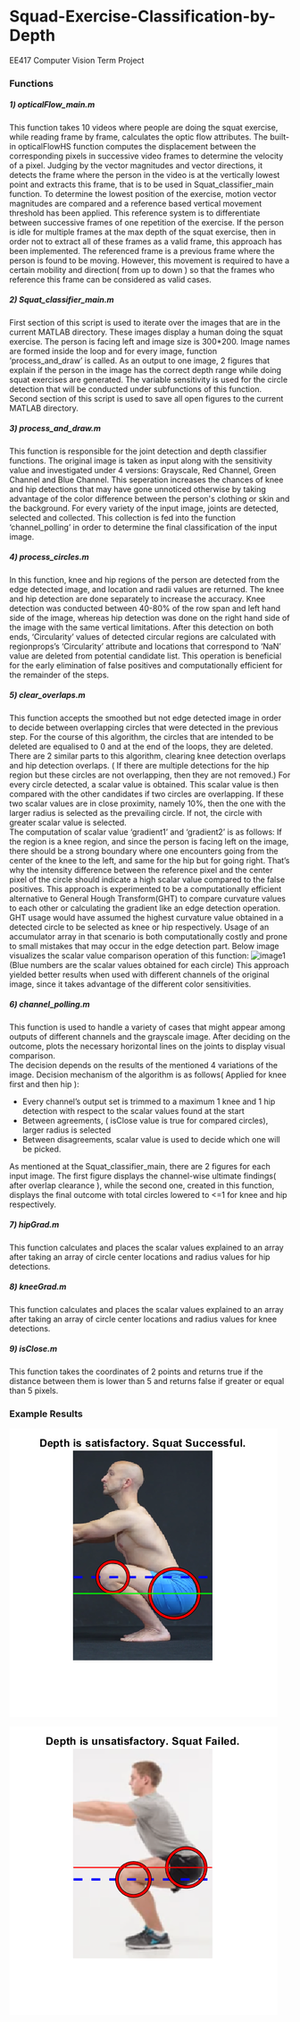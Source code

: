 # Squad-Exercise-Classification-by-Depth
EE417 Computer Vision Term Project 
### Functions
##### 1) opticalFlow_main.m
This function takes 10 videos where people are doing the squat exercise,
while reading frame by frame, calculates the optic flow attributes. The built-in
opticalFlowHS function computes the displacement between the
corresponding pixels in successive video frames to determine the velocity of a
pixel. Judging by the vector magnitudes and vector directions, it detects the
frame where the person in the video is at the vertically lowest point and
extracts this frame, that is to be used in Squat_classifier_main function.
To determine the lowest position of the exercise, motion vector magnitudes
are compared and a reference based vertical movement threshold has been
applied. This reference system is to differentiate between successive frames
of one repetition of the exercise. If the person is idle for multiple frames at the
max depth of the squat exercise, then in order not to extract all of these
frames as a valid frame, this approach has been implemented. The
referenced frame is a previous frame where the person is found to be moving.
However, this movement is required to have a certain mobility and direction(
from up to down ) so that the frames who reference this frame can be
considered as valid cases.
##### 2) Squat_classifier_main.m
First section of this script is used to iterate over the images that are in the
current MATLAB directory. These images display a human doing the squat
exercise. The person is facing left and image size is 300*200. Image names
are formed inside the loop and for every image, function ‘process_and_draw’
is called. As an output to one image, 2 figures that explain if the person in
the image has the correct depth range while doing squat exercises are generated. The
variable sensitivity is used for the circle detection that will be conducted under
subfunctions of this function.  
Second section of this script is used to save all open figures to the current
MATLAB directory.
##### 3) process_and_draw.m
This function is responsible for the joint detection and depth
classifier functions. The original image is taken as input along with the
sensitivity value and investigated under 4 versions: Grayscale, Red Channel, Green
Channel and Blue Channel. This seperation increases the chances of knee and hip detections that may have gone unnoticed otherwise by taking advantage of the color difference between the person's clothing or skin and the background. For every variety of the input image, joints are
detected, selected and collected. This collection is fed into the function
‘channel_polling’ in order to determine the final classification of the input
image.
##### 4) process_circles.m
In this function, knee and hip regions of the person are detected from the
edge detected image, and location and radii values are returned. The knee
and hip detection are done separately to increase the accuracy. Knee
detection was conducted between 40-80% of the row span and left hand side
of the image, whereas hip detection was done on the right hand side of the
image with the same vertical limitations. After this detection on both ends,
‘Circularity’ values of detected circular regions are calculated with
regionprops’s ‘Circularity’ attribute and locations that correspond to ‘NaN’
value are deleted from potential candidate list. This operation is beneficial for
the early elimination of false positives and computationally efficient for the
remainder of the steps.
##### 5) clear_overlaps.m
This function accepts the smoothed but not edge detected image in order to
decide between overlapping circles that were detected in the previous step.
For the course of this algorithm, the circles that are intended to be deleted are
equalised to 0 and at the end of the loops, they are deleted. There are 2
similar parts to this algorithm, clearing knee detection overlaps and hip
detection overlaps. ( If there are multiple detections for the hip region but
these circles are not overlapping, then they are not removed.)
For every circle detected, a scalar value is obtained. This scalar value is then
compared with the other candidates if two circles are overlapping. If these two
scalar values are in close proximity, namely 10%, then the one with the larger
radius is selected as the prevailing circle. If not, the circle with greater scalar
value is selected.  
The computation of scalar value ‘gradient1’ and ‘gradient2’ is as follows:
If the region is a knee region, and since the person is facing left on the image,
there should be a strong boundary where one encounters going from the
center of the knee to the left, and same for the hip but for going right. That’s
why the intensity difference between the reference pixel and the center pixel
of the circle should indicate a high scalar value compared to the false positives.
This approach is experimented to be a computationally efficient alternative to
General Hough Transform(GHT) to compare curvature values to each other or
calculating the gradient like an edge detection operation. GHT usage would have assumed the highest curvature value obtained in a detected circle to be selected as knee or hip respectively. Usage of an accumulator array in that scenario is both computationally costly and prone to small mistakes that may occur in the edge detection part.  Below image
visualizes the scalar value comparison operation of this function:
![image1](/example-images/clear_overlaps.png)
(Blue numbers are the scalar values obtained for each circle)
This approach yielded better results when used with different channels of the
original image, since it takes advantage of the different color sensitivities.
##### 6) channel_polling.m
This function is used to handle a variety of cases that might appear among
outputs of different channels and the grayscale image. After deciding on the
outcome, plots the necessary horizontal lines on the joints to display visual
comparison.  
The decision depends on the results of the mentioned 4 variations of the
image. Decision mechanism of the algorithm is as follows( Applied for knee
first and then hip ):
 - Every channel’s output set is trimmed to a maximum 1 knee and 1 hip
detection with respect to the scalar values found at the start
 - Between agreements, ( isClose value is true for compared circles), larger
radius is selected
 - Between disagreements, scalar value is used to decide which one will be
picked.  

As mentioned at the Squat_classifier_main, there are 2 figures for each input
image. The first figure displays the channel-wise ultimate findings( after
overlap clearance ), while the second one, created in this function, displays
the final outcome with total circles lowered to <=1 for knee and hip
respectively.
##### 7) hipGrad.m
This function calculates and places the scalar values explained to an array
after taking an array of circle center locations and radius values for hip
detections.
##### 8) kneeGrad.m
This function calculates and places the scalar values explained to an array
after taking an array of circle center locations and radius values for knee
detections.
##### 9) isClose.m
This function takes the coordinates of 2 points and returns true if the distance
between them is lower than 5 and returns false if greater or equal than 5
pixels.

### Example Results
![image2](/example-images/good-squat.png)  

![image3](/example-images/bad-squat.png)
